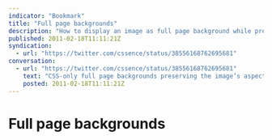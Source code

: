 ```yaml
---
indicator: "Bookmark"
title: "Full page backgrounds"
description: "How to display an image as full page background while preserving its aspect ratio with CSS."
published: 2011-02-18T11:11:21Z
syndication:
  - url: "https://twitter.com/cssence/status/38556168762695681"
conversation:
  - url: "https://twitter.com/cssence/status/38556168762695681"
    text: "CSS-only full page backgrounds preserving the image’s aspect ratio: [css-tricks.com/perfect-full-page-background-image/](http://css-tricks.com/perfect-full-page-background-image/)"
    posted: 2011-02-18T11:11:21Z
---
```


# Full page backgrounds

